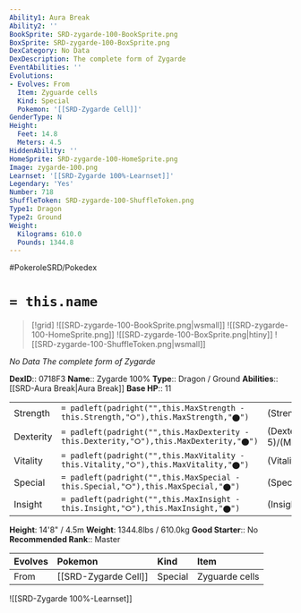 ```yaml
---
Ability1: Aura Break
Ability2: ''
BookSprite: SRD-zygarde-100-BookSprite.png
BoxSprite: SRD-zygarde-100-BoxSprite.png
DexCategory: No Data
DexDescription: The complete form of Zygarde
EventAbilities: ''
Evolutions:
- Evolves: From
  Item: Zyguarde cells
  Kind: Special
  Pokemon: '[[SRD-Zygarde Cell]]'
GenderType: N
Height:
  Feet: 14.8
  Meters: 4.5
HiddenAbility: ''
HomeSprite: SRD-zygarde-100-HomeSprite.png
Image: zygarde-100.png
Learnset: '[[SRD-Zygarde 100%-Learnset]]'
Legendary: 'Yes'
Number: 718
ShuffleToken: SRD-zygarde-100-ShuffleToken.png
Type1: Dragon
Type2: Ground
Weight:
  Kilograms: 610.0
  Pounds: 1344.8
---
```


#PokeroleSRD/Pokedex

# `= this.name`

> [!grid]
> ![[SRD-zygarde-100-BookSprite.png|wsmall]]
> ![[SRD-zygarde-100-HomeSprite.png]]
> ![[SRD-zygarde-100-BoxSprite.png|htiny]]
> ![[SRD-zygarde-100-ShuffleToken.png|wsmall]]


*No Data*
*The complete form of Zygarde*

**DexID**:: 0718F3
**Name**:: Zygarde 100%
**Type**:: Dragon / Ground
**Abilities**:: [[SRD-Aura Break|Aura Break]]
**Base HP**:: 11

|           |                                                                                        |                                          |
| --------- | -------------------------------------------------------------------------------------- | ---------------------------------------- |
| Strength  | `= padleft(padright("",this.MaxStrength - this.Strength,"⭘"),this.MaxStrength,"⬤")`    | (Strength::6)/(MaxStrength::6)   |
| Dexterity | `= padleft(padright("",this.MaxDexterity - this.Dexterity,"⭘"),this.MaxDexterity,"⬤")` | (Dexterity:: 5)/(MaxDexterity::5) |
| Vitality  | `= padleft(padright("",this.MaxVitality - this.Vitality,"⭘"),this.MaxVitality,"⬤")`    | (Vitality::7)/(MaxVitality::7)   |
| Special   | `= padleft(padright("",this.MaxSpecial - this.Special,"⭘"),this.MaxSpecial,"⬤")`       | (Special::5)/(MaxSpecial::5)     |
| Insight   | `= padleft(padright("",this.MaxInsight - this.Insight,"⭘"),this.MaxInsight,"⬤")`       | (Insight::6)/(MaxInsight::6)     |

**Height**: 14'8" / 4.5m
**Weight**: 1344.8lbs / 610.0kg
**Good Starter**:: No
**Recommended Rank**:: Master

| Evolves   | Pokemon              | Kind    | Item           |
|:----------|:---------------------|:--------|:---------------|
| From      | [[SRD-Zygarde Cell]] | Special | Zyguarde cells |

![[SRD-Zygarde 100%-Learnset]]